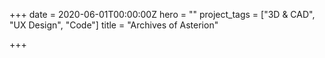 +++
date = 2020-06-01T00:00:00Z
hero = ""
project_tags = ["3D & CAD", "UX Design", "Code"]
title = "Archives of Asterion"

+++

